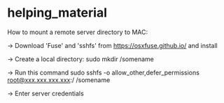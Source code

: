 # helping_material

How to mount a remote server directory to MAC:

-> Download 'Fuse' and 'sshfs' from https://osxfuse.github.io/ and install

-> Create a local directory: sudo mkdir /somename

-> Run this command sudo sshfs -o allow_other,defer_permissions root@xxx.xxx.xxx.xxx:/ /somename

-> Enter server credentials 
